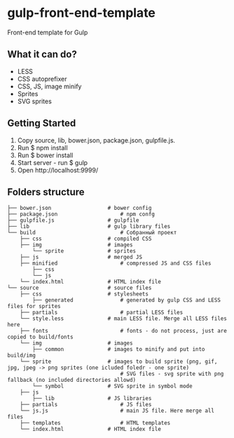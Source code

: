 # gulp-front-end-template
Front-end template for Gulp

## What it can do?
- LESS
- CSS autoprefixer
- CSS, JS, image minify
- Sprites
- SVG sprites

## Getting Started
1. Copy source, lib, bower.json, package.json, gulpfile.js.
2. Run
	$ npm install
3. Run 
	$ bower install
4. Start server - run 
	$ gulp
5. Open http://localhost:9999/

## Folders structure
```
├── bower.json					# bower config
├── package.json					# npm confg
├── gulpfile.js					# gulpfile
├── lib							# gulp library files
└── build							# Собранный проект
	├── css						# compiled CSS
	├── img						# images
		└── sprite				# sprites
	├── js						# merged JS
	├── minified					# compressed JS and CSS files
		├── css
		└── js
	└── index.html				# HTML index file
└── source						# source files
	├── css						# stylesheets
		├── generated				# generated by gulp CSS and LESS files for sprites
	├── partials					# partial LESS files
	└── style.less				# main LESS file. Merge all LESS files here
	├── fonts						# fonts - do not process, just are copied to build/fonts
	└── img						# images
		├── common				# images to minify and put into build/img
	└── sprite					# images to build sprite (png, gif, jpg, jpeg -> png sprites (one icluded foledr - one sprite)
									# SVG files - svg sprite with png fallback (no included directories allowd)
		└── symbol				# SVG sprite in symbol mode
	├── js
		├── lib					# JS libraries
	├── partials					# JS files
	└── js.js						# main JS file. Here merge all files
	├── templates					# HTML templates
	└── index.html				# HTML index file
```
